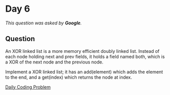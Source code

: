 # Day 6

*This question was asked by **Google**.*

## Question

An XOR linked list is a more memory efficient doubly linked list. Instead of each node holding next and prev fields, it holds a field named both, which is a XOR of the next node and the previous node. 

Implement a XOR linked list; it has an add(element) which adds the element to the end, and a get(index) which returns the node at index.
	    

[Daily Coding Problem](https://dailycodingproblem.com/)
